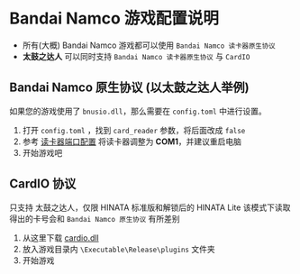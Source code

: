 # Bandai Namco 游戏配置说明

* 所有(大概) Bandai Namco 游戏都可以使用 `Bandai Namco 读卡器原生协议`
* **太鼓之达人** 可以同时支持 `Bandai Namco 读卡器原生协议` 与 `CardIO`

## Bandai Namco 原生协议 (以太鼓之达人举例)
如果您的游戏使用了 `bnusio.dll`，那么需要在 `config.toml` 中进行设置。

1. 打开 `config.toml` ，找到 `card_reader` 参数，将后面改成 `false`
2. 参考 [读卡器端口配置](../SEGA/serial.md#读卡器端口配置) 将读卡器调整为 **COM1**，并建议重启电脑
3. 开始游戏吧


## CardIO 协议
只支持 太鼓之达人，仅限 HINATA 标准版和解锁后的 HINATA Lite
该模式下读取得出的卡号会和 `Bandai Namco 原生协议` 有所差别

1. 从这里下载 [cardio.dll](https://github.com/AkaiiKitsune/tal-cardreader/releases/download/0.1.0/cardio.dll)
2. 放入游戏目录内 `\Executable\Release\plugins` 文件夹
3. 开始游戏
